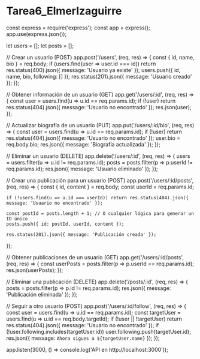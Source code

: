 # Tarea6_ElmerIzaguirre
const express = require('express');
const app = express();
app.use(express.json());

let users = [];
let posts = [];

// Crear un usuario (POST)
app.post('/users', (req, res) => {
    const { id, name, bio } = req.body;
    if (users.find(user => user.id === id)) return res.status(400).json({ message: 'Usuario ya existe' });
    users.push({ id, name, bio, following: [] });
    res.status(201).json({ message: 'Usuario creado' });
});

// Obtener información de un usuario (GET)
app.get('/users/:id', (req, res) => {
    const user = users.find(u => u.id == req.params.id);
    if (!user) return res.status(404).json({ message: 'Usuario no encontrado' });
    res.json(user);
});

// Actualizar biografía de un usuario (PUT)
app.put('/users/:id/bio', (req, res) => {
    const user = users.find(u => u.id == req.params.id);
    if (!user) return res.status(404).json({ message: 'Usuario no encontrado' });
    user.bio = req.body.bio;
    res.json({ message: 'Biografía actualizada' });
});

// Eliminar un usuario (DELETE)
app.delete('/users/:id', (req, res) => {
    users = users.filter(u => u.id != req.params.id);
    posts = posts.filter(p => p.userId != req.params.id);
    res.json({ message: 'Usuario eliminado' });
});

// Crear una publicación para un usuario (POST)
app.post('/users/:id/posts', (req, res) => {
    const { id, content } = req.body;
    const userId = req.params.id;
    
    if (!users.find(u => u.id === userId)) return res.status(404).json({ message: 'Usuario no encontrado' });

    const postId = posts.length + 1; // O cualquier lógica para generar un ID único
    posts.push({ id: postId, userId, content });
    
    res.status(201).json({ message: 'Publicación creada' });
});


// Obtener publicaciones de un usuario (GET)
app.get('/users/:id/posts', (req, res) => {
    const userPosts = posts.filter(p => p.userId == req.params.id);
    res.json(userPosts);
});

// Eliminar una publicación (DELETE)
app.delete('/posts/:id', (req, res) => {
    posts = posts.filter(p => p.id != req.params.id);
    res.json({ message: 'Publicación eliminada' });
});

// Seguir a otro usuario (POST)
app.post('/users/:id/follow', (req, res) => {
    const user = users.find(u => u.id == req.params.id);
    const targetUser = users.find(u => u.id == req.body.targetId);
    if (!user || !targetUser) return res.status(404).json({ message: 'Usuario no encontrado' });
    if (!user.following.includes(targetUser.id)) user.following.push(targetUser.id);
    res.json({ message: `Ahora sigues a ${targetUser.name}` });
});

app.listen(3000, () => console.log('API en http://localhost:3000'));
